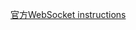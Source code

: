 
[官方WebSocket instructions](https://developer.mozilla.org/en-US/docs/Web/API/WebSockets_API/Writing_WebSocket_servers)

